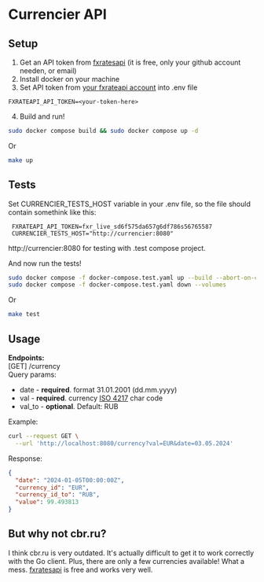 # Currencier API
## Setup
1. Get an API token from [fxratesapi](https://fxratesapi.com) (it is free, only your github account needen, or email)
2. Install docker on your machine 
3. Set API token from [your fxrateapi account](https://fxratesapi.com/app/tokens) into .env file
```
FXRATEAPI_API_TOKEN=<your-token-here>
```
4. Build and run!
```bash
sudo docker compose build && sudo docker compose up -d
```
Or
``` bash
make up
```
## Tests
Set CURRENCIER_TESTS_HOST variable in your .env file, so the file should contain somethink like this:
```
 FXRATEAPI_API_TOKEN=fxr_live_sd6f575da657g6df786s56765587
 CURRENCIER_TESTS_HOST="http://currencier:8080"
```
http://currencier:8080 for testing with .test compose project.  

And now run the tests!
``` bash
sudo docker compose -f docker-compose.test.yaml up --build --abort-on-container-exit
sudo docker compose -f docker-compose.test.yaml down --volumes
```
Or 
``` bash
make test
```
## Usage 
**Endpoints:**  
[GET] /currency  
Query params:
* date - **required**. format 31.01.2001 (dd.mm.yyyy)
* val - **required**. currency [ISO 4217](https://en.wikipedia.org/wiki/ISO_4217#Active_codes_(list_one)) char code
* val_to - **optional**. Default: RUB

Example:   
``` bash
curl --request GET \
  --url 'http://localhost:8080/currency?val=EUR&date=03.05.2024'
```

Response:
```json
{
  "date": "2024-01-05T00:00:00Z",
  "currency_id": "EUR",
  "currency_id_to": "RUB",
  "value": 99.493813
}
```
## But why not cbr.ru?
I think cbr.ru is very outdated. It's actually difficult to get it to work correctly with the Go client. Plus, there are only a few currencies available! What a mess.
[fxratesapi](https://fxratesapi.com) is free and works very well.